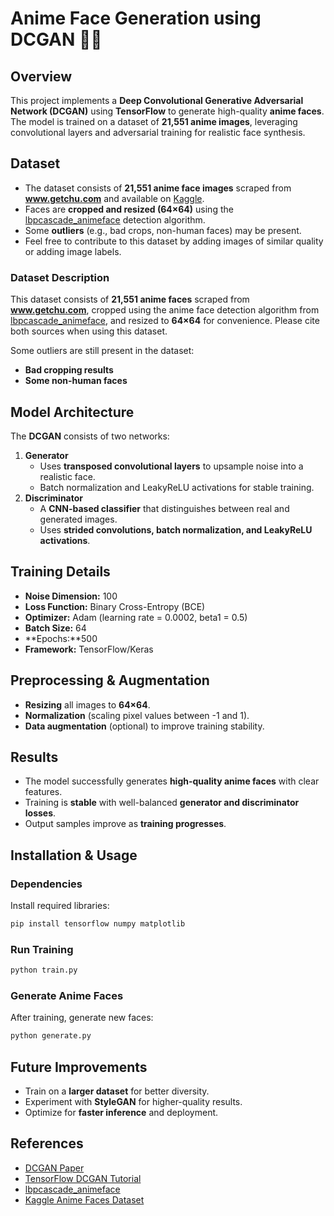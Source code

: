 # **Anime Face Generation using DCGAN** 🎨🚀

## **Overview**
This project implements a **Deep Convolutional Generative Adversarial Network (DCGAN)** using **TensorFlow** to generate high-quality **anime faces**. The model is trained on a dataset of **21,551 anime images**, leveraging convolutional layers and adversarial training for realistic face synthesis.

## **Dataset**
- The dataset consists of **21,551 anime face images** scraped from **www.getchu.com** and available on [Kaggle](https://www.kaggle.com/datasets/soumikrakshit/anime-faces).
- Faces are **cropped and resized (64×64)** using the [lbpcascade_animeface](https://github.com/nagadomi/lbpcascade_animeface) detection algorithm.
- Some **outliers** (e.g., bad crops, non-human faces) may be present.
- Feel free to contribute to this dataset by adding images of similar quality or adding image labels.

### **Dataset Description**
This dataset consists of **21,551 anime faces** scraped from **www.getchu.com**, cropped using the anime face detection algorithm from [lbpcascade_animeface](https://github.com/nagadomi/lbpcascade_animeface), and resized to **64×64** for convenience. Please cite both sources when using this dataset.

Some outliers are still present in the dataset:
- **Bad cropping results**
- **Some non-human faces**

## **Model Architecture**
The **DCGAN** consists of two networks:
1. **Generator**
   - Uses **transposed convolutional layers** to upsample noise into a realistic face.
   - Batch normalization and LeakyReLU activations for stable training.
2. **Discriminator**
   - A **CNN-based classifier** that distinguishes between real and generated images.
   - Uses **strided convolutions, batch normalization, and LeakyReLU activations**.

## **Training Details**
- **Noise Dimension:** 100
- **Loss Function:** Binary Cross-Entropy (BCE)
- **Optimizer:** Adam (learning rate = 0.0002, beta1 = 0.5)
- **Batch Size:** 64
- **Epochs:**500
- **Framework:** TensorFlow/Keras

## **Preprocessing & Augmentation**
- **Resizing** all images to **64×64**.
- **Normalization** (scaling pixel values between -1 and 1).
- **Data augmentation** (optional) to improve training stability.

## **Results**
- The model successfully generates **high-quality anime faces** with clear features.
- Training is **stable** with well-balanced **generator and discriminator losses**.
- Output samples improve as **training progresses**.

## **Installation & Usage**
### **Dependencies**
Install required libraries:
```bash
pip install tensorflow numpy matplotlib
```
### **Run Training**
```bash
python train.py
```
### **Generate Anime Faces**
After training, generate new faces:
```bash
python generate.py
```

## **Future Improvements**
- Train on a **larger dataset** for better diversity.
- Experiment with **StyleGAN** for higher-quality results.
- Optimize for **faster inference** and deployment.

## **References**
- [DCGAN Paper](https://arxiv.org/abs/1511.06434)
- [TensorFlow DCGAN Tutorial](https://www.tensorflow.org/tutorials/generative/dcgan)
- [lbpcascade_animeface](https://github.com/nagadomi/lbpcascade_animeface)
- [Kaggle Anime Faces Dataset](https://www.kaggle.com/datasets/soumikrakshit/anime-faces)
